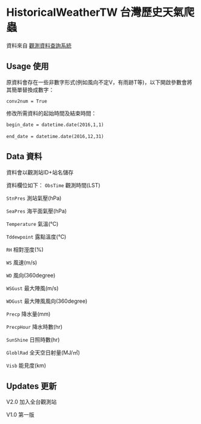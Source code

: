 # HistoricalWeatherTW 台灣歷史天氣爬蟲
資料來自 [觀測資料查詢系統](http://e-service.cwb.gov.tw/HistoryDataQuery/) 
## Usage 使用
原資料會存在一些非數字形式(例如風向不定V，有雨跡T等)，以下開啟參數會將其簡單替換成數字：

`conv2num = True`

修改所需資料的起始時間及結束時間：

`begin_date = datetime.date(2016,1,1)`

`end_date = datetime.date(2016,12,31)`
  
## Data 資料
資料會以觀測站ID+站名儲存

資料欄位如下：
`ObsTime` 觀測時間(LST) 

`StnPres` 測站氣壓(hPa) 

`SeaPres`	海平面氣壓(hPa)

`Temperature` 氣溫(℃)

`Tddewpoint` 露點溫度(℃)

`RH` 相對溼度(%)

`WS` 風速(m/s)

`WD` 風向(360degree)

`WSGust` 最大陣風(m/s)

`WDGust` 最大陣風風向(360degree)

`Precp` 降水量(mm)

`PrecpHour` 降水時數(hr)

`SunShine` 日照時數(hr)

`GloblRad` 全天空日射量(MJ/㎡)

`Visb` 能見度(km)

## Updates 更新
V2.0
加入全台觀測站

V1.0
第一版
